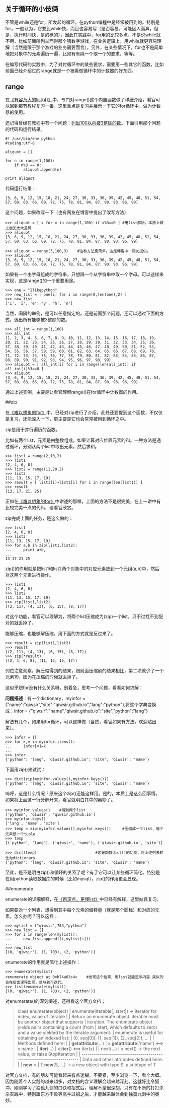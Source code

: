 ## 关于循环的小伎俩

不管是while还是for，所发起的循环，在python编程中是经常被用到的。特别是for，一般认为，它要比while快，而且也容易写（是否容易，可能因人而异，但是，执行时间快，是的确的），因此在实践中，for用的比较多点，不是说while就不用，比如前面所列举而得那个猜数字游戏，在业务逻辑上，用while就更容易理解（当然是限于那个游戏的业务需要而言）。另外，在某些情况下，for也不是简单地把对象中的元素遍历一遍，比如有有隔一个取一个的要求，等等。

在编写代码的实践中，为了对付循环中的某些要求，需要用一些其它的函数，比如前面已经介绍过的range就是一个被看做循环中的计数器的好东西。

## range

在[《有容乃大的list(4)》](./116.md)中，专门对range()这个内置函数做了详细介绍，看官可以回到那节教程复习一番。这里重点是复习并展示一下它的for循环中，做为计数器的使用。

还记得曾经在教程中有一个问题：[列出100以内被3整除的数](./118.md)。下面引用那个问题的代码和运行结果。

	#! /usr/bin/env python
	#coding:utf-8

	aliquot = []

	for n in range(1,100):
	    if n%3 == 0:
	        aliquot.append(n)

	print aliquot

代码运行结果：

    [3, 6, 9, 12, 15, 18, 21, 24, 27, 30, 33, 36, 39, 42, 45, 48, 51, 54, 57, 60, 63, 66, 69, 72, 75, 78, 81, 84, 87, 90, 93, 96, 99]

这个问题，如果改写一下（也有网友在博客中提出了改写方法）

    >>> aliquot = [ x for x in range(1,100) if x%3==0 ] #用list解析，本质上跟上面无太大差异
    >>> aliquot
    [3, 6, 9, 12, 15, 18, 21, 24, 27, 30, 33, 36, 39, 42, 45, 48, 51, 54, 57, 60, 63, 66, 69, 72, 75, 78, 81, 84, 87, 90, 93, 96, 99]

    >>> aliquot = range(3,100,3)    #这种方法更简单。这是博客中一网友提供。
    >>> aliquot
    [3, 6, 9, 12, 15, 18, 21, 24, 27, 30, 33, 36, 39, 42, 45, 48, 51, 54, 57, 60, 63, 66, 69, 72, 75, 78, 81, 84, 87, 90, 93, 96, 99]

如果有一个由字母组成的字符串，只想隔一个从字符串中取一个字母。可以这样来实现，这是range()的一个重要用途。

    >>> one = "Ilikepython"
    >>> new_list = [ one[i] for i in range(0,len(one),2) ]
    >>> new_list
    ['I', 'i', 'e', 'y', 'h', 'n']

当然，间隔的举例，是可以任意指定的。还是前面那个问题，还可以通过下面的方式，选出所有能够被3整除的数。

    >>> all_int = range(1,100)
    >>> all_int
    [1, 2, 3, 4, 5, 6, 7, 8, 9, 10, 11, 12, 13, 14, 15, 16, 17, 18, 19, 20, 21, 22, 23, 24, 25, 26, 27, 28, 29, 30, 31, 32, 33, 34, 35, 36, 37, 38, 39, 40, 41, 42, 43, 44, 45, 46, 47, 48, 49, 50, 51, 52, 53, 54, 55, 56, 57, 58, 59, 60, 61, 62, 63, 64, 65, 66, 67, 68, 69, 70, 71, 72, 73, 74, 75, 76, 77, 78, 79, 80, 81, 82, 83, 84, 85, 86, 87, 88, 89, 90, 91, 92, 93, 94, 95, 96, 97, 98, 99]
    >>> aliquot = [ all_int[i] for i in range(len(all_int)) if all_int[i]%3==0 ]
    >>> aliquot
    [3, 6, 9, 12, 15, 18, 21, 24, 27, 30, 33, 36, 39, 42, 45, 48, 51, 54, 57, 60, 63, 66, 69, 72, 75, 78, 81, 84, 87, 90, 93, 96, 99]

通过上述实例，主要是让看官理解range()在for循环中计数器的作用。

##zip

在[《难以想象的for》](./206.md)中，已经对zip进行了介绍，此处还要提到这个函数，不仅仅是复习，还能深入一下，更主要是它也会常常被用到循环之中。

zip是用于并行遍历的函数。

比如有两个list，元素是由整数组成，如果计算对应位置元素的和。一种方法是通过循环，分别从两个list中取出元素，然后求和。

    >>> list1 = range(2,10,2)
    >>> list1
    [2, 4, 6, 8]
    >>> list2 = range(11,20,2)
    >>> list2
    [11, 13, 15, 17, 19]
    >>> result = [ list1[i]+list2[i] for i in range(len(list1)) ]
    >>> result
    [13, 17, 21, 25]

正如在[《难以想象的for》](./206.md)中讲述的那样，上面的方法不是很完美，在上一讲中有比较完美一点的代码，请看官欣赏。

zip完成上面的任务，是这么做的：

    >>> list1
    [2, 4, 6, 8]
    >>> list2
    [11, 13, 15, 17, 19]
    >>> for a,b in zip(list1,list2):
    ...     print a+b,
    ...
    13 17 21 25

zip()的作用就是把list1和list2两个对象中的对应元素放到一个元组(a,b)中，然后对这两个元素进行操作。

    >>> list1
    [2, 4, 6, 8]
    >>> list2
    [11, 13, 15, 17, 19]
    >>> zip(list1,list2)
    [(2, 11), (4, 13), (6, 15), (8, 17)]

对这个功能，看官可以理解为，将两个list压缩成为(zip)一个list，只不过找不到配对的就丢掉了。

能够压缩，也能够解压缩，用下面的方式就是反过来了。

    >>> result = zip(list1,list2)
    >>> result
    [(2, 11), (4, 13), (6, 15), (8, 17)]
    >>> zip(*result)
    [(2, 4, 6, 8), (11, 13, 15, 17)]

列位注意观察，解压缩得到的结果，跟前面压缩前的结果相比，第二项就少了一个元素19，因为在压缩的时候就丢掉了。

这似乎跟for没有什么关系呀。别着急，思考一个问题，看看如何求解：

**问题描述**：有一个dictionary，myinfor = {"name":"qiwsir","site":"qiwsir.github.io","lang":"python"},将这个字典变换成：infor = {"qiwsir":"name","qiwsir.github.io":"site","python":"lang"}

解法有几个，如果用for循环，可以这样做（当然，看官如果有方法，欢迎贴出来）。

    >>> infor = {}
    >>> for k,v in myinfor.items():
    ...     infor[v]=k
    ...
    >>> infor
    {'python': 'lang', 'qiwsir.github.io': 'site', 'qiwsir': 'name'}

下面用zip()来试试：

    >>> dict(zip(myinfor.values(),myinfor.keys()))
    {'python': 'lang', 'qiwsir.github.io': 'site', 'qiwsir': 'name'}

呜呼，这是什么情况？原来这个zip()还能这样用。是的，本质上是这么回事情。如果将上面这一行分解开来，看官就明白其中的奥妙了。

    >>> myinfor.values()    #得到两个list
    ['python', 'qiwsir', 'qiwsir.github.io']
    >>> myinfor.keys()
    ['lang', 'name', 'site']
    >>> temp = zip(myinfor.values(),myinfor.keys())     #压缩成一个list，每个元素是一个tuple
    >>> temp
    [('python', 'lang'), ('qiwsir', 'name'), ('qiwsir.github.io', 'site')]

    >>> dict(temp)                          #这是函数dict()的功能，将上述列表转化为dictionary
    {'python': 'lang', 'qiwsir.github.io': 'site', 'qiwsir': 'name'}

至此，是不是明白zip()和循环的关系了呢？有了它可以让某些循环简化。特别是在用python读取数据库的时候（比如mysql），zip()的作用更会显现。

##enumerate

enumerate的详细解释，在[《再深点，更懂list》](./119.md)中已经有解释，这里姑且复习。

如果要对一个列表，想得到其中每个元素的偏移量（就是那个脚标）和对应的元素，怎么办呢？可以这样：

    >>> mylist = ["qiwsir",703,"python"]
    >>> new_list = []
    >>> for i in range(len(mylist)):
    ...     new_list.append((i,mylist[i]))
    ...
    >>> new_list
    [(0, 'qiwsir'), (1, 703), (2, 'python')]

enumerate的作用就是简化上述操作：

    >>> enumerate(mylist)
    <enumerate object at 0xb74a63c4>    #出现这个结果，用list就能显示内容.类似的会在后面课程出现，意味着可迭代。
    >>> list(enumerate(mylist))
    [(0, 'qiwsir'), (1, 703), (2, 'python')]

对enumerate()的深刻阐述，还得看这个官方文档：

>class enumerate(object)
>|  enumerate(iterable[, start]) -> iterator for index, value of iterable
>|
>|  Return an enumerate object.  iterable must be another object that supports
>|  iteration.  The enumerate object yields pairs containing a count (from
>|  start, which defaults to zero) and a value yielded by the iterable argument.
>|  enumerate is useful for obtaining an indexed list:
>|      (0, seq[0]), (1, seq[1]), (2, seq[2]), ...
>|
>|  Methods defined here:
>|
>|  __getattribute__(...)
>|      x.__getattribute__('name') <==> x.name
>|
>|  __iter__(...)
>|      x.__iter__() <==> iter(x)
>|
>|  next(...)
>|      x.next() -> the next value, or raise StopIteration
>|
>|  ----------------------------------------------------------------------
>|  Data and other attributes defined here:
>|
>|  __new__ = <built-in method __new__ of type object>
>|      T.__new__(S, ...) -> a new object with type S, a subtype of T

对官方文档，有的朋友可能看起来有点迷糊，不要紧，至少浏览一下，看个大概。因为随着个人实践的越来越多，对文档的含义理解会越来越深刻。这就好比令狐冲，刚刚学习了独孤九剑的口诀和招式后，理解不是很深刻，只有在不断的打打杀杀实践中，特别跟东方不败等高手过招之后，才能越来越体会到独孤九剑中的奥妙。
